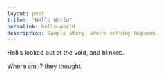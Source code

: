 ```yaml
---
layout: post
title:  "Hello World"
permalink: hello-world
description: Sample story, where nothing happens.
---
```


Hollis looked out at the void, and blinked.

Where am I? they thought.
